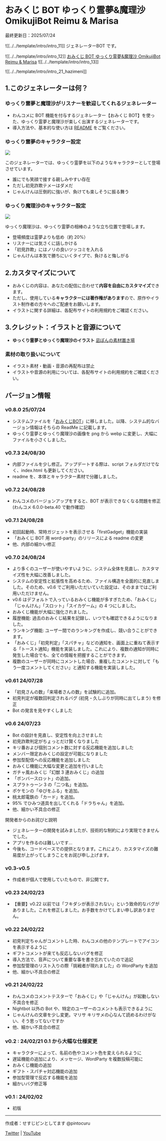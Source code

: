 # おみくじ BOT ゆっくり霊夢&魔理沙 OmikujiBot Reimu & Marisa

最終更新日：2025/07/24

![[../../template/intro/intro_11]] ジェネレーターBOT です。

![[../../template/intro/intro_12]] [おみくじ BOT ゆっくり霊夢&魔理沙 OmikujiBot Reimu & Marisa](https://pintocuru.booth.pm/items/5471598) ![[../../template/intro/intro_13]]

![[../../template/intro/intro_21_hazimeni]]

## 1.このジェネレーターは何？

### ゆっくり霊夢と魔理沙がリスナーを歓迎してくれるジェネレーター

- わんコメに BOT 機能を付与するジェネレーター【おみくじ BOT】を使った、ゆっくり霊夢と魔理沙が楽しく出演するジェネレーターです。
- 導入方法や、基本的な使い方は [README](../OmikujiBot/README.md) をご覧ください。

### ゆっくり霊夢のキャラクター設定

![](images/reimu.webp)

このジェネレーターでは、ゆっくり霊夢を以下のようなキャラクターとして登場させています。

- 誰にでも笑顔で接する親しみやすい存在
- ただし初見詐欺テメーはダメだ
- じゃんけんは圧倒的に強いが、負けても楽しそうに振る舞う

### ゆっくり魔理沙のキャラクター設定

![](images/marisa.webp)

ゆっくり魔理沙は、ゆっくり霊夢の相棒のような立ち位置で登場します。

- 登場頻度は霊夢よりも低め（約 20%）
- リスナーには気さくに話しかける
- 「初見詐欺」にはノリの良いツッコミを入れる
- じゃんけんは本気で勝ちにいくタイプで、負けると悔しがる

## 2.カスタマイズについて

- おみくじの内容は、あなたの配信に合わせて**内容を自由にカスタマイズ**できます。
- ただし、使用している**キャラクターには著作権があります**ので、原作やイラスト制作者の方々へのご配慮をお願いします。
- イラストに関する詳細は、各配布サイトの利用規約をご確認ください。

## 3.クレジット：イラストと音源について

- **ゆっくり霊夢とゆっくり魔理沙のイラスト**
  [凪ぽんの素材置き場](https://nagipon-sozai.studio.site/)

### 素材の取り扱いについて

- イラスト素材・動画・音源の再配布は禁止
- イラストや音源の利用については、各配布サイトの利用規約をご確認ください。

## バージョン情報

### v0.8.0 25/07/24

- システムファイルを「[おみくじBOT](../OmikujiBot/README.md)」に移しました。以降、システム的なバージョン情報はそちらの ReadMe に記載します。
- ゆっくり霊夢とゆっくり魔理沙の画像を png から webp に変更し、大幅にファイルを小さくしました。

### v0.7.3 24/08/30

- 内部ファイルを少し修正。アップデートする際は、script フォルダだけでなく、index.html も更新してください。
- readme を、本体とキャラクター素材で分離しました。

### v0.7.2 24/08/28

- わんコメのバージョンアップをすると、BOT が表示できなくなる問題を修正 (わんコメ 6.0.0-beta.40 で動作確認)

### v0.7.1 24/08/28

- 初回起動時、常時ガジェットを表示させる「firstGadget」機能の実装
- 「おみくじ BOT 用 word-party」のリリースによる readme の変更
- 他、内部の細かい修正

### v0.7.0 24/08/24

- より多くのユーザーが使いやすいように、システム全体を見直し、カスタマイズ性を大幅に改善しました。
- システムの安定性と拡張性を高めるため、ファイル構造を全面的に見直しました。そのため、v0.6 でご利用いただいていた設定は、そのままではご利用いただけません。
- v0.6 はデフォルトで入っているおみくじ機能が多すぎたため、「おみくじ」「じゃんけん」「スロット」「スイカゲーム」の 4 つにしました。
- おみくじ機能が大幅に強化されました。
- 履歴機能: 過去のおみくじ結果を記録し、いつでも確認できるようになりました。
- ランキング機能: ユーザー間でのランキングを作成し、競い合うことができます。
- 「おみくじ」「初見判定」「スパチャ」などの通知を、画面上に重ねて表示する「トースト通知」機能を実装しました。これにより、複数の通知が同時に発生した場合でも、全ての情報を把握することができます。
- 複数のユーザーが同時にコメントした場合、重複したコメントに対して「もう一度コメントしてください」と通知する機能を実装しました。

### v0.61 24/07/28

- 「初見さんの数」「来場者さんの数」を試験的に追加。
- 初見判定が複数回判定されるバグ (初見・久しぶりが同時に出てしまう) を修正
- Bot の発言を見やすくしました

### v0.6 24/07/23

- Bot の設計を見直し、安定性を向上させました
- 初見詐欺判定がちょっとだけ賢くなりました
- キリ番および個別コメント数に対する反応機能を追加しました
- メンバー限定おみくじの設定が可能になりました
- 参加型配信への反応機能を追加しました
- おみくじ機能に大幅な変更と追加を行いました
- ガチャ風おみくじ「幻獣 3 連おみくじ」の追加
- 「ボンバースロット」の追加。
- スプラトゥーン 3 の「二つ名」を追加。
- ポケモンの「ゆびをふる」を追加。
- 桃太郎電鉄の「カード」を追加。
- 95% でひみつ道具を出してくれる「ドラちゃん」を追加。
- 他、細かい不具合の修正

開発者からのお詫びと説明

- ジェネレーターの開発を試みましたが、技術的な制約により実現できませんでした。
- アプリを作るのは難しいです…
- 今後も、コードベースでの提供となります。これにより、カスタマイズの難易度が上がってしまうことをお詫び申し上げます。

### v0.3-v0.5

- 作成者が個人で使用していたもので、非公開です。

### v0.23 24/02/23

- 【重要】v0.22 以前では「フキダシが表示されない」という致命的なバグがありました。これを修正しました。お手数をかけてしまい申し訳ありません。

### v0.22 24/02/22

- 初見判定ちゃんがコメントした時、わんコメの他のテンプレートでアイコンを表示するように
- ギフトコメントが来ても反応しないバグを修正
- 導入方法で、音声について重要な事を書き忘れていたので追記
- 参加型管理のリスト入りの際「挑戦者が現れました」の WordParty を追加
- 他、細かい不具合の修正

### v0.21 24/02/22

- わんコメのコメントテスターで「おみくじ」や「じゃんけん」が起動しない不具合を修正
- Nightbot 以外の Bot や、特定のユーザーのコメントも表示できるように
- じゃんけんの文章を少し変更。マリサ キリサメの心なんて読めるわけがない、そう思ってないですか
- 他、細かい不具合の修正

### v0.2 : 24/02/21 0.1 から大幅な仕様変更

- キャラクターによって、名前の色やコメント色を変えられるように
- 遅延機能の追加により、メッセージ、WordParty を複数投稿可能に
- おみくじ機能の追加
- ギフト・スパチャ対応機能の追加
- 参加型管理で反応する機能を追加
- 細かいバグ修正等

### v0.1 : 24/02/02

- 初版

---

作成者：せすじピンとしてます @pintocuru

[Twitter](https://twitter.com/pintocuru) | [YouTube](https://www.youtube.com/@pintocuru)
